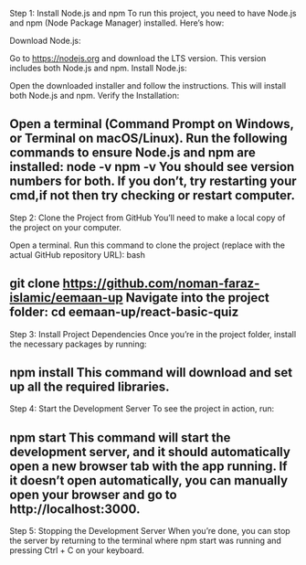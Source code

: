 Step 1: Install Node.js and npm
To run this project, you need to have Node.js and npm (Node Package Manager) installed. Here’s how:

Download Node.js:

Go to https://nodejs.org and download the LTS version. This version includes both Node.js and npm.
Install Node.js:

Open the downloaded installer and follow the instructions. This will install both Node.js and npm.
Verify the Installation:

Open a terminal (Command Prompt on Windows, or Terminal on macOS/Linux).
Run the following commands to ensure Node.js and npm are installed:
node -v
npm -v
You should see version numbers for both. If you don’t, try restarting your cmd,if not then try checking or restart computer.
------------------
Step 2: Clone the Project from GitHub
You’ll need to make a local copy of the project on your computer.

Open a terminal.
Run this command to clone the project (replace <repo-url> with the actual GitHub repository URL):
bash

git clone https://github.com/noman-faraz-islamic/eemaan-up
Navigate into the project folder:
cd eemaan-up/react-basic-quiz
------------------
Step 3: Install Project Dependencies
Once you’re in the project folder, install the necessary packages by running:

npm install
This command will download and set up all the required libraries.
------------------
Step 4: Start the Development Server
To see the project in action, run:

npm start
This command will start the development server, and it should automatically open a new browser tab with the app running.
If it doesn’t open automatically, you can manually open your browser and go to http://localhost:3000.
------------------
Step 5: Stopping the Development Server
When you’re done, you can stop the server by returning to the terminal where npm start was running and pressing Ctrl + C on your keyboard.
